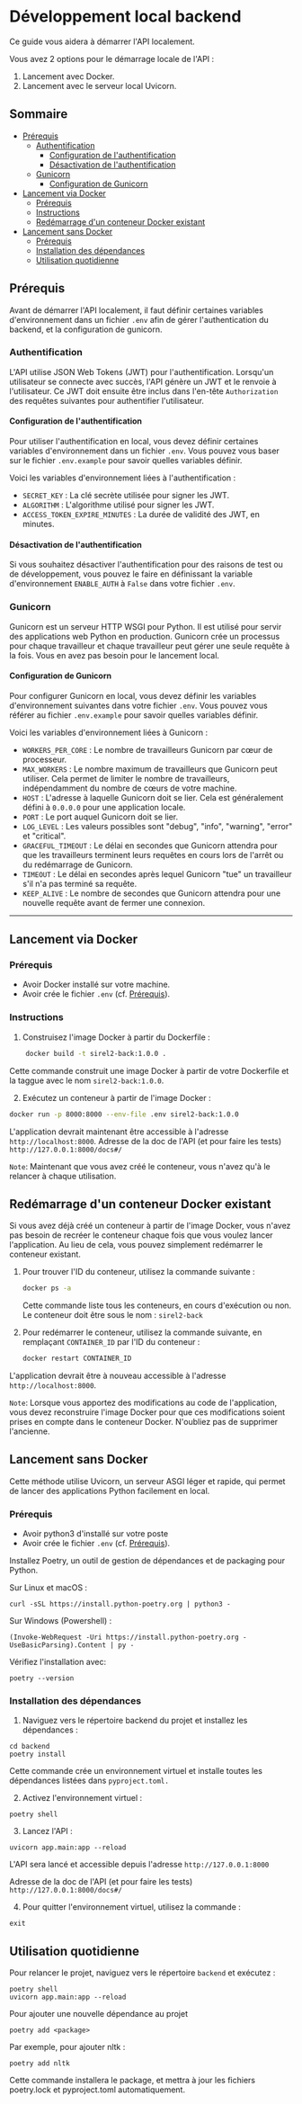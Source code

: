 # Développement local backend

Ce guide vous aidera à démarrer l'API localement.

Vous avez 2 options pour le démarrage locale de l'API : 
1. Lancement avec Docker.
2. Lancement avec le serveur local Uvicorn.

## Sommaire
- [Prérequis](#prérequis)
  - [Authentification](#authentification)
    - [Configuration de l'authentification](#configuration-de-lauthentification)
    - [Désactivation de l'authentification](#désactivation-de-lauthentification)    
  - [Gunicorn](#gunicorn)
    - [Configuration de Gunicorn](#configuration-de-gunicorn)
- [Lancement via Docker](#lancement-via-docker)
  - [Prérequis](#prérequis-1)
  - [Instructions](#instructions)
  - [Redémarrage d'un conteneur Docker existant](#redémarrage-dun-conteneur-docker-existant)
- [Lancement sans Docker](#lancement-sans-docker)
  - [Prérequis](#prérequis-2)
  - [Installation des dépendances](#installation-des-dépendances)
  - [Utilisation quotidienne](#utilisation-quotidienne)




## Prérequis

Avant de démarrer l'API localement, il faut définir certaines variables d'environnement dans un fichier `.env` afin de gérer l'authentication du backend, et la configuration de gunicorn.

### Authentification

L'API utilise JSON Web Tokens (JWT) pour l'authentification. Lorsqu'un utilisateur se connecte avec succès, l'API génère un JWT et le renvoie à l'utilisateur. Ce JWT doit ensuite être inclus dans l'en-tête `Authorization` des requêtes suivantes pour authentifier l'utilisateur.

#### Configuration de l'authentification

Pour utiliser l'authentification en local, vous devez définir certaines variables d'environnement dans un fichier `.env`. Vous pouvez vous baser sur le fichier `.env.example` pour savoir quelles variables définir.

Voici les variables d'environnement liées à l'authentification :

- `SECRET_KEY` : La clé secrète utilisée pour signer les JWT.
- `ALGORITHM` : L'algorithme utilisé pour signer les JWT.
- `ACCESS_TOKEN_EXPIRE_MINUTES` : La durée de validité des JWT, en minutes.

#### Désactivation de l'authentification

Si vous souhaitez désactiver l'authentification pour des raisons de test ou de développement, vous pouvez le faire en définissant la variable d'environnement `ENABLE_AUTH` à `False` dans votre fichier `.env`.

### Gunicorn 

Gunicorn est un serveur HTTP WSGI pour Python. Il est utilisé pour servir des applications web Python en production. Gunicorn crée un processus pour chaque travailleur et chaque travailleur peut gérer une seule requête à la fois. Vous en avez pas besoin pour le lancement local.

#### Configuration de Gunicorn

Pour configurer Gunicorn en local, vous devez définir les variables d'environnement suivantes dans votre fichier `.env`. Vous pouvez vous référer au fichier `.env.example` pour savoir quelles variables définir.

Voici les variables d'environnement liées à Gunicorn :

- `WORKERS_PER_CORE` : Le nombre de travailleurs Gunicorn par cœur de processeur.
- `MAX_WORKERS` : Le nombre maximum de travailleurs que Gunicorn peut utiliser. Cela permet de limiter le nombre de travailleurs, indépendamment du nombre de cœurs de votre machine.
- `HOST` : L'adresse à laquelle Gunicorn doit se lier. Cela est généralement défini à `0.0.0.0` pour une application locale.
- `PORT` : Le port auquel Gunicorn doit se lier.
- `LOG_LEVEL` : Les valeurs possibles sont "debug", "info", "warning", "error" et "critical".
- `GRACEFUL_TIMEOUT` : Le délai en secondes que Gunicorn attendra pour que les travailleurs terminent leurs requêtes en cours lors de l'arrêt ou du redémarrage de Gunicorn.
- `TIMEOUT` : Le délai en secondes après lequel Gunicorn "tue" un travailleur s'il n'a pas terminé sa requête.
- `KEEP_ALIVE` : Le nombre de secondes que Gunicorn attendra pour une nouvelle requête avant de fermer une connexion.

----------------------------------

## Lancement via Docker

### Prérequis

- Avoir Docker installé sur votre machine.
- Avoir crée le fichier `.env` (cf. [Prérequis](#prérequis)).

### Instructions
1. Construisez l'image Docker à partir du Dockerfile :
```bash
    docker build -t sirel2-back:1.0.0 .
```

Cette commande construit une image Docker à partir de votre Dockerfile et la taggue avec le nom `sirel2-back:1.0.0`.

2. Exécutez un conteneur à partir de l'image Docker :

```bash
docker run -p 8000:8000 --env-file .env sirel2-back:1.0.0
```

L'application devrait maintenant être accessible à l'adresse `http://localhost:8000`.
Adresse de la doc de l'API (et pour faire les tests) `http://127.0.0.1:8000/docs#/`

`Note`: Maintenant que vous avez créé le conteneur, vous n'avez qu'à le relancer à chaque utilisation.

## Redémarrage d'un conteneur Docker existant

Si vous avez déjà créé un conteneur à partir de l'image Docker, vous n'avez pas besoin de recréer le conteneur chaque fois que vous voulez lancer l'application. Au lieu de cela, vous pouvez simplement redémarrer le conteneur existant.

1. Pour trouver l'ID du conteneur, utilisez la commande suivante :

    ```bash
    docker ps -a
    ```

    Cette commande liste tous les conteneurs, en cours d'exécution ou non. Le conteneur doit être sous le nom : `sirel2-back`

2. Pour redémarrer le conteneur, utilisez la commande suivante, en remplaçant `CONTAINER_ID` par l'ID du conteneur :

    ```bash
    docker restart CONTAINER_ID
    ```

L'application devrait être à nouveau accessible à l'adresse `http://localhost:8000`.

`Note`: Lorsque vous apportez des modifications au code de l'application, vous devez reconstruire l'image Docker pour que ces modifications soient prises en compte dans le conteneur Docker. N'oubliez pas de supprimer l'ancienne. 

## Lancement sans Docker

Cette méthode utilise Uvicorn, un serveur ASGI léger et rapide, qui permet de lancer des applications Python facilement en local.

### Prérequis

- Avoir python3 d'installé sur votre poste
- Avoir crée le fichier `.env` (cf. [Prérequis](#prérequis)).

Installez Poetry, un outil de gestion de dépendances et de packaging pour Python.

Sur Linux et macOS :
```
curl -sSL https://install.python-poetry.org | python3 -
```

Sur Windows (Powershell) :
```
(Invoke-WebRequest -Uri https://install.python-poetry.org -UseBasicParsing).Content | py -
```

Vérifiez l'installation avec:
```
poetry --version
```

### Installation des dépendances
1. Naviguez vers le répertoire backend du projet et installez les dépendances :

```
cd backend
poetry install
```

Cette commande crée un environnement virtuel et installe toutes les dépendances listées dans `pyproject.toml.`

2. Activez l'environnement virtuel :
```
poetry shell
```

3. Lancez l'API :
```
uvicorn app.main:app --reload
```

L'API sera lancé et accessible depuis l'adresse `http://127.0.0.1:8000`

Adresse de la doc de l'API (et pour faire les tests) `http://127.0.0.1:8000/docs#/`

4. Pour quitter l'environnement virtuel, utilisez la commande :
```
exit
```

## Utilisation quotidienne

Pour relancer le projet, naviguez vers le répertoire `backend` et exécutez :

```
poetry shell
uvicorn app.main:app --reload
```

Pour ajouter une nouvelle dépendance au projet
```
poetry add <package>
```

Par exemple, pour ajouter nltk :
```
poetry add nltk
```

Cette commande installera le package, et mettra à jour les fichiers poetry.lock et pyproject.toml automatiquement.

